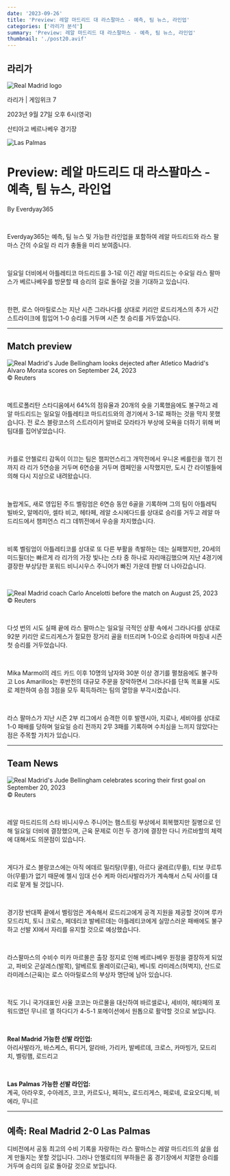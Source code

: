 ```yaml
---
date: '2023-09-26'
title: 'Preview: 레알 마드리드 대 라스팔마스 - 예측, 팀 뉴스, 라인업'
categories: ['라리가 분석']
summary: 'Preview: 레알 마드리드 대 라스팔마스 - 예측, 팀 뉴스, 라인업'
thumbnail: './post20.avif'
---
```


## 라리가

![Real Madrid logo](https://sm.imgix.net/19/06/rmilog.png?w=60&h=60&auto=compress,format&fit=clip 'Real Madrid logo')

라리가 | 게임위크 7

2023년 9월 27일 오후 6시(영국)

산티아고 베르나베우 경기장

![Las Palmas](https://sm.imgix.net/23/31/lasplog.png?w=60&h=60&auto=compress,format&fit=clip 'Las Palmas')

# Preview: 레알 마드리드 대 라스팔마스 - 예측, 팀 뉴스, 라인업

By Everdyay365

<br />

Everdyay365는 예측, 팀 뉴스 및 가능한 라인업을 포함하여 레알 마드리드와 라스 팔마스 간의 수요일 라 리가 충돌을 미리 보여줍니다.

<br />

일요일 더비에서 아틀레티코 마드리드를 3-1로 이긴 레알 마드리드는 수요일 라스 팔마스가 베르나베우를 방문할 때 승리의 길로 돌아갈 것을 기대하고 있습니다.

<br />

한편, 로스 아마릴로스는 지난 시즌 그라나다를 상대로 키리안 로드리게스의 추가 시간 스트라이크에 힘입어 1-0 승리를 거두며 시즌 첫 승리를 거두었습니다.

---

## Match preview

![Real Madrid's Jude Bellingham looks dejected after Atletico Madrid's Alvaro Morata scores on September 24, 2023](https://sm.imgix.net/23/38/atmrma_2.JPG?w=640&h=480&auto=compress,format&fit=clip "Real Madrid's Jude Bellingham looks dejected after Atletico Madrid's Alvaro Morata scores on September 24, 2023")<br />© Reuters

<br />

메트로폴리탄 스타디움에서 64%의 점유율과 20개의 슛을 기록했음에도 불구하고 레알 마드리드는 일요일 아틀레티코 마드리드와의 경기에서 3-1로 패하는 것을 막지 못했습니다. 전 로스 블랑코스의 스트라이커 알바로 모라타가 부상에 모욕을 더하기 위해 버팀대를 집어넣었습니다.

<br />

카를로 안첼로티 감독이 이끄는 팀은 챔피언스리그 개막전에서 우니온 베를린을 꺾기 전까지 라 리가 5연승을 거두며 6연승을 거두며 캠페인을 시작했지만, 도시 간 라이벌들에 의해 다시 지상으로 내려왔습니다.

<br />

놀랍게도, 새로 영입된 주드 벨링엄은 6연승 동안 6골을 기록하며 그의 팀이 아틀레틱 빌바오, 알메리아, 셀타 비고, 헤타페, 레알 소시에다드를 상대로 승리를 거두고 레알 마드리드에서 챔피언스 리그
데뷔전에서 우승을 차지했습니다.

<br />

비록 벨링엄이 아틀레티코를 상대로 또 다른 부활을 촉발하는 데는 실패했지만, 20세의 미드필더는 빠르게 라 리가의 가장 빛나는 스타 중 하나로 자리매김했으며 지난 4경기에 결장한 부상당한 포워드 비니시우스 주니어가 빠진 가운데 한발 더 나아갔습니다.

<br />

![Real Madrid coach Carlo Ancelotti before the match on August 25, 2023](https://sm.imgix.net/23/35/carlo-ancelotti.jpg?w=640&h=480&auto=compress,format&fit=clip 'Real Madrid coach Carlo Ancelotti before the match on August 25, 2023')<br />© Reuters

<br />

다섯 번의 시도 실패 끝에 라스 팔마스는 일요일 극적인 상황 속에서 그라나다를 상대로 92분 키리안 로드리게스가 절묘한 장거리 골을 터뜨리며 1-0으로 승리하며 마침내 시즌 첫 승리를 거두었습니다.

<br />

Mika Marmol의 레드 카드 이후 10명의 남자와 30분 이상 경기를 펼쳤음에도 불구하고 Los Amarillos는 후반전의 대규모 주문을 장악하면서 그라나다를 단독 목표물 시도로 제한하여 승점 3점을 모두
획득하려는 팀의 열망을 부각시켰습니다.

<br />

라스 팔마스가 지난 시즌 2부 리그에서 승격한 이후 발렌시아, 지로나, 세비야를 상대로 1-0 패배를 당하며 일요일 승리 전까지 2무 3패를 기록하며 수치심을 느끼지 않았다는 점은 주목할 가치가 있습니다.

---

## Team News

![Real Madrid's Jude Bellingham celebrates scoring their first goal on September 20, 2023](https://sm.imgix.net/23/38/real-madrid.jpg?w=640&h=480&auto=compress,format&fit=clip "Real Madrid's Jude Bellingham celebrates scoring their first goal on September 20, 2023")<br />© Reuters

<br />

레알 마드리드의 스타 비니시우스 주니어는 햄스트링 부상에서 회복했지만 질병으로 인해 일요일 더비에 결장했으며, 근육 문제로 이전 두 경기에 결장한 다니 카르바할의 체력에 대해서도 의문점이 있습니다.

<br />

게다가 로스 블랑코스에는 아직 에데르 밀리탕(무릎), 아르다 굴레르(무릎), 티보 쿠르투아(무릎)가 없기 때문에 첼시 임대 선수 케파 아리사발라가가 계속해서 스틱 사이를 대리로 맡게 될 것입니다.

<br />

경기장 반대쪽 끝에서 벨링엄은 계속해서 로드리고에게 공격 지원을 제공할 것이며 루카 모드리치, 토니 크로스, 페데리코 발베르데는 아틀레티코에게 실망스러운 패배에도 불구하고 선발 XI에서 자리를 유지할 것으로 예상했습니다.

<br />

라스팔마스의 수비수 미카 마르몰은 출장 정지로 인해 베르나베우 원정을 결장하게 되었고, 파비오 곤살레스(발목), 알베르토 몰레이로(근육), 베니토 라미레스(허벅지), 산드로 라미레스(근육)는 로스 아마릴로스의 부상자 명단에 남아 있습니다.

<br />

적도 기니 국가대표인 사울 코코는 마르몰을 대신하여 바르셀로나, 세비야, 헤타페의 포워드였던 무니르 엘 하다디가 4-5-1 포메이션에서 원톱으로 활약할 것으로 보입니다.

<br />

**Real Madrid 가능한 선발 라인업:**  
아리사발라가, 바스케스, 뤼디거, 알라바, 가리카, 발베르데, 크로스, 카마빙가, 모드리치, 벨링햄, 로드리고

<br />

**Las Palmas 가능한 선발 라인업:**  
계곡, 아라우호, 수아레즈, 코코, 카르도나, 페히노, 로드리게스, 페로네, 로요오디체, 비에라, 무니르

---

## 예측: Real Madrid 2-0 Las Palmas

디비전에서 공동 최고의 수비 기록을 자랑하는 라스 팔마스는 레알 마드리드의 삶을 쉽게 만들지는 못할 것입니다. 그러나 안첼로티의 부하들은 홈 경기장에서 치열한 승리를 거두며 승리의 길로 돌아갈 것으로 보입니다.

<br />

